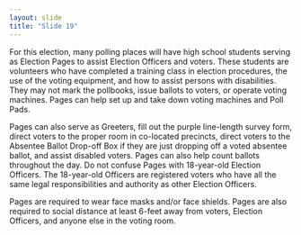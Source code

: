 ```yaml
---
layout: slide
title: "Slide 19"
---
```


For this election, many polling places will have high school students serving as Election Pages to assist Election Officers and voters. These students are volunteers who have completed a training class in election procedures, the use of the voting equipment, and how to assist persons with disabilities. They may not mark the pollbooks, issue ballots to voters, or operate voting machines. Pages can help set up and take down voting machines and Poll Pads.

Pages can also serve as Greeters, fill out the purple line-length survey form, direct voters to the proper room in co-located precincts, direct voters to the Absentee Ballot Drop-off Box if they are just dropping off a voted absentee ballot, and assist disabled voters. Pages can also help count ballots throughout the day. Do not confuse Pages with 18-year-old Election Officers. The 18-year-old Officers are registered voters who have all the same legal responsibilities and authority as other Election Officers.

Pages are required to wear face masks and/or face shields. Pages are also required to social distance at least 6-feet away from voters, Election Officers, and anyone else in the voting room.